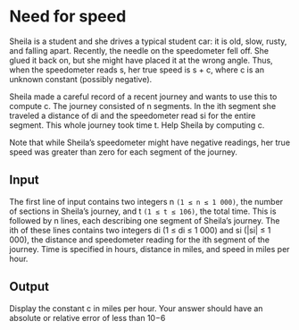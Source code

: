 # Need for speed
Sheila is a student and she drives a typical student car: it is old, slow,
rusty, and falling apart. Recently, the needle on the speedometer fell
off. She glued it back on, but she might have placed it at the wrong
angle. Thus, when the speedometer reads s, her true speed is s + c,
where c is an unknown constant (possibly negative).

Sheila made a careful record of a recent journey and wants to use
this to compute c. The journey consisted of n segments. In the ith
segment she traveled a distance of di and the speedometer read si for
the entire segment. This whole journey took time t. Help Sheila by
computing c.

Note that while Sheila’s speedometer might have negative readings,
her true speed was greater than zero for each segment of the journey.

## Input
The first line of input contains two integers n ```(1 ≤ n ≤ 1 000)```, the number of sections in Sheila’s journey, and t ```(1 ≤ t ≤ 106)```, the total time. This is followed by n lines, each describing one segment of Sheila’s
journey. The ith of these lines contains two integers di (1 ≤ di ≤ 1 000) and si (|si| ≤ 1 000), the distance
and speedometer reading for the ith segment of the journey. Time is specified in hours, distance in miles,
and speed in miles per hour.

## Output
Display the constant c in miles per hour. Your answer should have an absolute or relative error of less than
10−6
